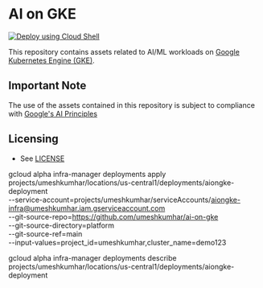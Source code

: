 # AI on GKE

[![Deploy using Cloud Shell](https://gstatic.com/cloudssh/images/open-btn.svg)](https://ssh.cloud.google.com/cloudshell/editor?cloudshell_git_repo=https://github.com/umeshkumhar/ai-on-gke&cloudshell_tutorial=tutorial.md&cloudshell_workspace=./)

This repository contains assets related to AI/ML workloads on
[Google Kubernetes Engine (GKE)](https://cloud.google.com/kubernetes-engine/).







## Important Note
The use of the assets contained in this repository is subject to compliance with [Google's AI Principles](https://ai.google/responsibility/principles/)

## Licensing

* See [LICENSE](/LICENSE)

gcloud alpha infra-manager deployments apply projects/umeshkumhar/locations/us-central1/deployments/aiongke-deployment \
    --service-account=projects/umeshkumhar/serviceAccounts/aiongke-infra@umeshkumhar.iam.gserviceaccount.com \
    --git-source-repo=https://github.com/umeshkumhar/ai-on-gke \
    --git-source-directory=platform \
    --git-source-ref=main \
    --input-values=project_id=umeshkumhar,cluster_name=demo123


gcloud alpha infra-manager deployments describe projects/umeshkumhar/locations/us-central1/deployments/aiongke-deployment